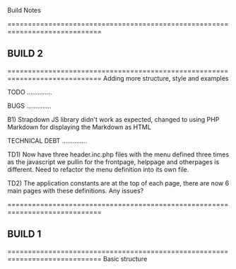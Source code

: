 Build Notes



=============================================================================
## BUILD 2
=============================================================================
Adding more structure, style and examples

TODO
..............



BUGS
..............

B1) Strapdown JS library didn't work as expected, changed to using PHP Markdown
for displaying the Markdown as HTML <resolved>


TECHNICAL DEBT
..............

TD1) Now have three header.inc.php files with the menu defined three times as
the javascript we pullin for the frontpage, helppage and otherpages is different.
Need to refactor the menu definition into its own file.

TD2) The application constants are at the top of each page, there are now 6 main 
pages with these definitions. Any issues?


=============================================================================
## BUILD 1
=============================================================================
Basic structure